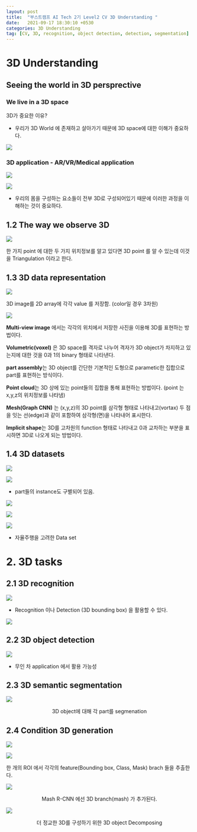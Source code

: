 ```yaml
---
layout: post
title:  "부스트캠프 AI Tech 2기 Level2 CV 3D Understanding "
date:   2021-09-17 18:30:10 +0530
categories: 3D Understanding
tag: [CV, 3D, recognition, object detection, detection, segmentation]
---
```



# 3D Understanding

## Seeing the world in 3D persprective

### We live in a 3D space

3D가 중요한 이유?

- 우리가 3D World 에 존재하고 살아가기 때문에 3D space에 대한 이해가 중요하다.

![](https://i.imgur.com/0wRnffd.png)

### 3D application - AR/VR/Medical application
    
![](https://i.imgur.com/qqLvgXa.png)

![](https://i.imgur.com/2r1puUB.png)

- 우리의 몸을 구성하는 요소들이 전부 3D로 구성되어있기 때문에 이러한 과정을 이해하는 것이 중요하다.

## 1.2 The way we observe 3D


![](https://i.imgur.com/coAQPzF.png)

한 가지 point 에 대한 두 가지 위치정보를 알고 있다면 3D point 를 알 수 있는데 이것을 Triangulation 이라고 한다.

## 1.3 3D data representation

![](https://i.imgur.com/PwapHuv.png)

3D image를 2D array에 각각 value 를 저장함. (color일 경우 3차원)

![](https://i.imgur.com/kkghlwA.png)

**Multi-view image** 에서는 각각의 위치에서 저장한 사진을 이용해 3D를 표현하는 방법이다.

**Volumetric(voxel)** 은 3D space를 격자로 나누어 격자가 3D object가 차지하고 있는지에 대한 것을 0과 1의 binary 형태로 나타낸다.

**part assembly**는 3D object를 간단한 기본적인 도형으로 parametic한 집합으로 part를 표현하는 방식이다.

**Point cloud**는 3D 상에 있는 point들의 집합을 통해 표현하는 방법이다. (point 는 x,y,z의 위치정보를 나타냄)

**Mesh(Graph CNN)** 는 (x,y,z)의 3D point를 삼각형 형태로 나타내고(vortax) 두 점을 잇는 선(edge)과 같이 포함하여 삼각형(면)을 나타내어 표시한다.

**Implicit shape**는 3D를 고차원의 function 형태로 나타내고 0과 교차하는 부분을 표시하면 3D로 나오게 되는 방법이다.

## 1.4 3D datasets

![](https://i.imgur.com/ckiMsVD.png)

![](https://i.imgur.com/dCYFbIN.png)

- part들의 instance도 구별되어 있음.

![](https://i.imgur.com/u8TSUXP.png)

![](https://i.imgur.com/uPO4jkp.png)

![](https://i.imgur.com/x0LixNN.png)

- 자율주행을 고려한 Data set

# 2. 3D tasks

## 2.1 3D recognition

![](https://i.imgur.com/YgXY9Bo.png)

- Recognition 이나 Detection (3D bounding box) 을 활용할 수 있다.

![](https://i.imgur.com/HIgyJKV.png)

## 2.2 3D object detection

![](https://i.imgur.com/GoTPhmW.png)

- 무인 차 application 에서 활용 가능성

## 2.3 3D semantic segmentation

![](https://i.imgur.com/kE1SBhA.png)

<center>3D object에 대해 각 part를 segmenation
</center>

## 2.4 Condition 3D generation

![](https://i.imgur.com/b0R3Szh.png)

![](https://i.imgur.com/IdvUOFx.png)

한 개의 ROI 에서 각각의 feature(Bounding box, Class, Mask) brach 들을 추출한다.

![](https://i.imgur.com/SeOsDw0.png)

<center>Mash R-CNN 에선 3D branch(mash) 가 추가된다.</center>

![](https://i.imgur.com/lNqycXx.png)

<center>더 정교한 3D를 구성하기 위한 3D object Decomposing</center>
